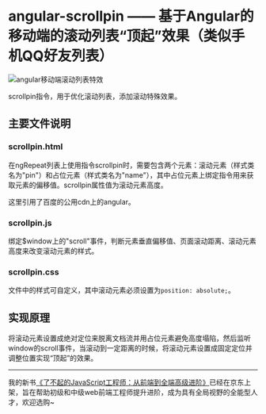# angular-scrollpin —— 基于Angular的移动端的滚动列表“顶起”效果（类似手机QQ好友列表）

![angular移动端滚动列表特效](/scrollpin.gif)

scrollpin指令，用于优化滚动列表，添加滚动特殊效果。

## 主要文件说明

### scrollpin.html

在ngRepeat列表上使用指令scrollpin时，需要包含两个元素：滚动元素（样式类名为"pin"）和占位元素（样式类名为"name"），其中占位元素上绑定指令用来获取元素的偏移值。scrollpin属性值为滚动元素高度。

这里引用了百度的公用cdn上的angular。

### scrollpin.js

绑定$window上的"scroll"事件，判断元素垂直偏移值、页面滚动距离、滚动元素高度来改变滚动元素的样式。

### scrollpin.css

文件中的样式可自定义，其中滚动元素必须设置为`position: absolute;`。

## 实现原理

将滚动元素设置成绝对定位来脱离文档流并用占位元素避免高度塌陷，然后监听window的scroll事件，当滚动到一定距离的时候，将滚动元素设置成固定定位并调整位置实现“顶起”的效果。

---

我的新书[《了不起的JavaScript工程师：从前端到全端高级进阶》](https://item.jd.com/12562349.html)已经在京东上架，旨在帮助初级和中级web前端工程师提升进阶，成为具有全局视野的全能型人才，欢迎选购~
